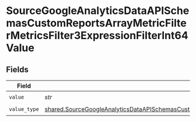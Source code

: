 # SourceGoogleAnalyticsDataAPISchemasCustomReportsArrayMetricFilterMetricsFilter3ExpressionFilterInt64Value


## Fields

| Field                                                                                                                                                                                                                                                            | Type                                                                                                                                                                                                                                                             | Required                                                                                                                                                                                                                                                         | Description                                                                                                                                                                                                                                                      |
| ---------------------------------------------------------------------------------------------------------------------------------------------------------------------------------------------------------------------------------------------------------------- | ---------------------------------------------------------------------------------------------------------------------------------------------------------------------------------------------------------------------------------------------------------------- | ---------------------------------------------------------------------------------------------------------------------------------------------------------------------------------------------------------------------------------------------------------------- | ---------------------------------------------------------------------------------------------------------------------------------------------------------------------------------------------------------------------------------------------------------------- |
| `value`                                                                                                                                                                                                                                                          | *str*                                                                                                                                                                                                                                                            | :heavy_check_mark:                                                                                                                                                                                                                                               | N/A                                                                                                                                                                                                                                                              |
| `value_type`                                                                                                                                                                                                                                                     | [shared.SourceGoogleAnalyticsDataAPISchemasCustomReportsArrayMetricFilterMetricsFilter3ExpressionFilterFilter4ValueType](../../models/shared/sourcegoogleanalyticsdataapischemascustomreportsarraymetricfiltermetricsfilter3expressionfilterfilter4valuetype.md) | :heavy_check_mark:                                                                                                                                                                                                                                               | N/A                                                                                                                                                                                                                                                              |
